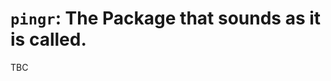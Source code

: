 `pingr`: The Package that sounds as it is called.
========================================================

TBC

